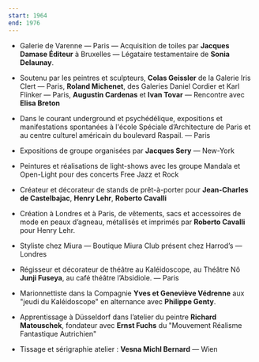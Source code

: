 ```yaml
---
start: 1964
end: 1976
---
```


- Galerie de Varenne — Paris — Acquisition de toiles par **Jacques Damase Éditeur** à Bruxelles — Légataire testamentaire de **Sonia Delaunay**.
- Soutenu par les peintres et sculpteurs, **Colas Geissler** de la Galerie Iris Clert — Paris, **Roland Michenet**, des Galeries Daniel Cordier et Karl Flinker — Paris, **Augustin Cardenas** et **Ivan Tovar** — Rencontre avec **Elisa Breton**

- Dans le courant underground et psychédélique, expositions et manifestations spontanées à l'école Spéciale d’Architecture de Paris et au centre culturel américain du boulevard Raspail. — Paris
- Expositions de groupe organisées par **Jacques Sery** — New-York
- Peintures et réalisations de light-shows avec les groupe Mandala et Open-Light pour des concerts Free Jazz et Rock

- Créateur et décorateur de stands de prêt-à-porter pour **Jean-Charles de Castelbajac**, **Henry Lehr**, **Roberto Cavalli**
- Création à Londres et à Paris, de vêtements, sacs et accessoires de mode en peaux d’agneau, métallisés et imprimés par **Roberto Cavalli** pour Henry Lehr.
- Styliste chez Miura — Boutique Miura Club présent chez Harrod’s — Londres

- Régisseur et décorateur de théâtre au Kaléidoscope, au Théâtre Nô **Junji Fuseya**, au café théâtre l’Absidiole. — Paris
- Marionnettiste dans la Compagnie **Yves et Geneviève Védrenne** aux "jeudi du Kaléidoscope" en alternance avec **Philippe Genty**.

- Apprentissage à Düsseldorf dans l’atelier du peintre **Richard Matouschek**, fondateur avec **Ernst Fuchs** du "Mouvement Réalisme Fantastique Autrichien"
- Tissage et sérigraphie atelier : **Vesna Michl Bernard** — Wien

